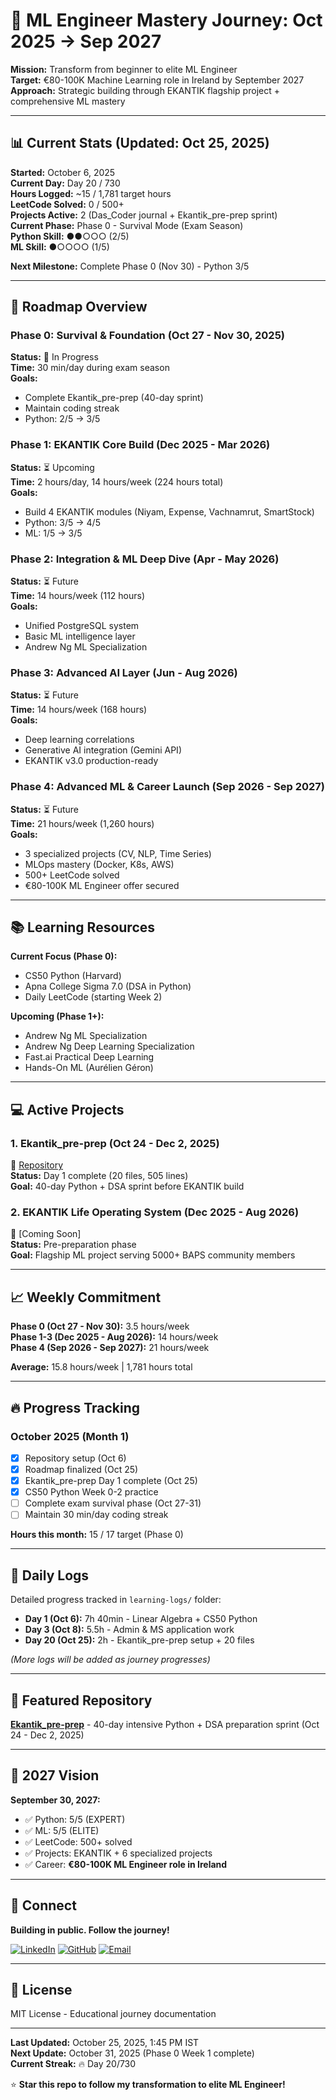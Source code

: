# 🚀 ML Engineer Mastery Journey: Oct 2025 → Sep 2027

**Mission:** Transform from beginner to elite ML Engineer  
**Target:** €80-100K Machine Learning role in Ireland by September 2027  
**Approach:** Strategic building through EKANTIK flagship project + comprehensive ML mastery  

---

## 📊 Current Stats (Updated: Oct 25, 2025)

**Started:** October 6, 2025  
**Current Day:** Day 20 / 730  
**Hours Logged:** ~15 / 1,781 target hours  
**LeetCode Solved:** 0 / 500+  
**Projects Active:** 2 (Das_Coder journal + Ekantik_pre-prep sprint)  
**Current Phase:** Phase 0 - Survival Mode (Exam Season)  
**Python Skill:** ●●○○○ (2/5)  
**ML Skill:** ●○○○○ (1/5)  

**Next Milestone:** Complete Phase 0 (Nov 30) - Python 3/5

---

## 🎯 Roadmap Overview

### **Phase 0: Survival & Foundation (Oct 27 - Nov 30, 2025)**
**Status:** 🔴 In Progress  
**Time:** 30 min/day during exam season  
**Goals:**
- Complete Ekantik_pre-prep (40-day sprint)
- Maintain coding streak
- Python: 2/5 → 3/5

### **Phase 1: EKANTIK Core Build (Dec 2025 - Mar 2026)**
**Status:** ⏳ Upcoming  
**Time:** 2 hours/day, 14 hours/week (224 hours total)  
**Goals:**
- Build 4 EKANTIK modules (Niyam, Expense, Vachnamrut, SmartStock)
- Python: 3/5 → 4/5
- ML: 1/5 → 3/5

### **Phase 2: Integration & ML Deep Dive (Apr - May 2026)**
**Status:** ⏳ Future  
**Time:** 14 hours/week (112 hours)  
**Goals:**
- Unified PostgreSQL system
- Basic ML intelligence layer
- Andrew Ng ML Specialization

### **Phase 3: Advanced AI Layer (Jun - Aug 2026)**
**Status:** ⏳ Future  
**Time:** 14 hours/week (168 hours)  
**Goals:**
- Deep learning correlations
- Generative AI integration (Gemini API)
- EKANTIK v3.0 production-ready

### **Phase 4: Advanced ML & Career Launch (Sep 2026 - Sep 2027)**
**Status:** ⏳ Future  
**Time:** 21 hours/week (1,260 hours)  
**Goals:**
- 3 specialized projects (CV, NLP, Time Series)
- MLOps mastery (Docker, K8s, AWS)
- 500+ LeetCode solved
- €80-100K ML Engineer offer secured

---

## 📚 Learning Resources

**Current Focus (Phase 0):**
- CS50 Python (Harvard)
- Apna College Sigma 7.0 (DSA in Python)
- Daily LeetCode (starting Week 2)

**Upcoming (Phase 1+):**
- Andrew Ng ML Specialization
- Andrew Ng Deep Learning Specialization
- Fast.ai Practical Deep Learning
- Hands-On ML (Aurélien Géron)

---

## 💻 Active Projects

### **1. Ekantik_pre-prep (Oct 24 - Dec 2, 2025)**
📍 [Repository](https://github.com/Jeet0809/Ekantik_pre-prep)  
**Status:** Day 1 complete (20 files, 505 lines)  
**Goal:** 40-day Python + DSA sprint before EKANTIK build

### **2. EKANTIK Life Operating System (Dec 2025 - Aug 2026)**
📍 [Coming Soon]  
**Status:** Pre-preparation phase  
**Goal:** Flagship ML project serving 5000+ BAPS community members

---

## 📈 Weekly Commitment

**Phase 0 (Oct 27 - Nov 30):** 3.5 hours/week  
**Phase 1-3 (Dec 2025 - Aug 2026):** 14 hours/week  
**Phase 4 (Sep 2026 - Sep 2027):** 21 hours/week  

**Average:** 15.8 hours/week | 1,781 hours total

---

## 🔥 Progress Tracking

### **October 2025 (Month 1)**
- [x] Repository setup (Oct 6)
- [x] Roadmap finalized (Oct 25)
- [x] Ekantik_pre-prep Day 1 complete (Oct 25)
- [x] CS50 Python Week 0-2 practice
- [ ] Complete exam survival phase (Oct 27-31)
- [ ] Maintain 30 min/day coding streak

**Hours this month:** 15 / 17 target (Phase 0)

---

## 📝 Daily Logs

Detailed progress tracked in `learning-logs/` folder:
- **Day 1 (Oct 6):** 7h 40min - Linear Algebra + CS50 Python
- **Day 3 (Oct 8):** 5.5h - Admin & MS application work
- **Day 20 (Oct 25):** 2h - Ekantik_pre-prep setup + 20 files

*(More logs will be added as journey progresses)*

---

## 🌟 Featured Repository

**[Ekantik_pre-prep](https://github.com/Jeet0809/Ekantik_pre-prep)** - 40-day intensive Python + DSA preparation sprint (Oct 24 - Dec 2, 2025)

---

## 🎯 2027 Vision

**September 30, 2027:**
- ✅ Python: 5/5 (EXPERT)
- ✅ ML: 5/5 (ELITE)
- ✅ LeetCode: 500+ solved
- ✅ Projects: EKANTIK + 6 specialized projects
- ✅ Career: **€80-100K ML Engineer role in Ireland**

---

## 🤝 Connect

**Building in public. Follow the journey!**

[![LinkedIn](https://img.shields.io/badge/LinkedIn-blue?style=flat&logo=linkedin)](https://linkedin.com/in/jeet-pimpale)
[![GitHub](https://img.shields.io/badge/GitHub-black?style=flat&logo=github)](https://github.com/Jeet0809)
[![Email](https://img.shields.io/badge/Email-red?style=flat&logo=gmail)](mailto:jeet.s.pimpale@gmail.com)

---

## 📜 License

MIT License - Educational journey documentation

---

**Last Updated:** October 25, 2025, 1:45 PM IST  
**Next Update:** October 31, 2025 (Phase 0 Week 1 complete)  
**Current Streak:** 🔥 Day 20/730  

⭐ **Star this repo to follow my transformation to elite ML Engineer!**


